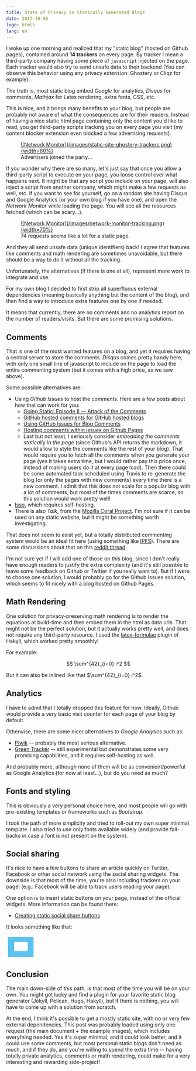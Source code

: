 ```yaml
---
title: State of Privacy in Statically Generated Blogs
date: 2017-10-08
logo: html5
lang: en
---
```


I woke up one morning and realized that my "static blog" (hosted on
Github pages), contained around **14 trackers** on every page. By
tracker I mean a third-party company having some piece of `javascript`
injected on the page. Each tracker would also try to send unsafe data
to their backend (You can observe this behavior using any privacy
extension: Ghostery or Cliqz for example).

The truth is, most static blog embed *Google* for analytics, *Disqus*
for comments, *Mathjax* for Latex rendering, extra fonts, CSS, etc.

This is nice, and it brings many benefits to your blog, but people are
probably not aware of what the consequences are for their readers.
Instead of having a nice static html page containing only the content
you'd like to read, you get third-party scripts tracking you on every
page you visit (my content blocker extension even blocked a few advertising
requests).

<figure>
<a href="/images/static-site-ghostery-trackers.png">
![Network Monitor](/images/static-site-ghostery-trackers.png){width=60%}
</a>
<figcaption>Advertisers joined the party...</figcaption>
</figure>

If you wonder why there are so many, let's just say that once you allow
a third-party script to execute on your page, you loose control over what
happens next. It might be that any script you include on your page,
will also inject a script from another company, which might make a few
requests as well, etc. If you want to see for yourself, go on a random site
having Disqus and Google Analytics (or your own blog if you have one), and open
the *Network Monitor* while loading the page. You will see all the resources
fetched (which can be scary...).

<figure>
<a href="/images/network-monitor-tracking.png">
![Network Monitor](/images/network-monitor-tracking.png){width=70%}
</a>
<figcaption>74 requests seems like a lot for a static page.</figcaption>
</figure>

And they all send unsafe data (unique identifiers) back! I agree that
features like comments and math rendering are sometimes unavoidable, but
there should be a way to do it without all the tracking.

Unfortunately, the alternatives (if there is one at all), represent more
work to integrate and use.

For my own blog I decided to first strip all superfluous external
dependencies (meaning basically anything but the content of the blog),
and then find a way to introduce extra features one by one if needed.

It means that currently, there are no comments and no analytics report
on the number of readers/visits. But there are some promising solutions.

## Comments

That is one of the most wanted features on a blog, and yet it requires having a
central server to store the comments. *Disqus* comes pretty handy here, with
only one small line of javascript to include on the page to load the entire
commenting system (but it comes with a high price, as we saw above).

Some possible alternatives are:

* Using *Github Issues* to host the comments. Here are a few posts about how that
  can work for you:
    * [Going Static: Episode II — Attack of the Comments](https://mademistakes.com/articles/jekyll-static-comments/)
    * [GitHub hosted comments for GitHub hosted blogs](http://ivanzuzak.info/2011/02/18/github-hosted-comments-for-github-hosted-blogs.html)
    * [Using GitHub Issues for Blog Comments](http://artsy.github.io/blog/2017/07/15/Comments-are-on/)
    * [Hosting comments within issues on Github Pages](http://sean.lane.sh/blog/2016/Hosting_comments_within_issues_on_Github_Pages)
    * Last but not least, I seriously consider *embedding the comments
    statically in the page* (since Github's API returns the markdown, it
    would allow to style the comments like the rest of your blog). That
    would require you to fetch all the comments when you generate your
    page (yes it takes extra time, but I would rather pay this price
    once, instead of making users do it at every page load). Then there
    could be some automated task scheduled using Travis to re-generate
    the blog (or only the pages with new comments) every time there is a
    new comment. I admit that this does not scale for a popular blog
    with a lot of comments, but most of the times comments are scarce,
    so this solution would work pretty well!
* [Isso](https://posativ.org/isso/), which requires self-hosting.
* There is also *Talk*, from the [Mozilla Coral Project](https://coralproject.net/about.html). I'm not sure if it can be used on any static website, but it might be something worth investigating.


That does not seem to exist yet, but a totally distributed
commenting system would be an ideal fit here (using something like
[IPFS](https://ipfs.io/)). There are some discussions about that on this
[reddit thread](https://www.reddit.com/r/ipfs/comments/4om8c0/how_to_create_a_fairly_decentralized_commenting/).

I'm not sure yet if I will add one of those on this blog, since I don't
really have enough readers to justify the extra complexity (and it's
still possible to leave some feedback on Github or Twitter if you really
want to). But if I were to choose one solution, I would probably go for
the Github Issues solution, which seems to fit nicely with a blog hosted
on Github Pages.

## Math Rendering

One solution for privacy-preserving math rendering is to render the
equations at build-time and then embed them in the html as data urls.
That might not be the perfect solution, but it actually works pretty
well, and does not require any third-party resource. I used the
[latex-formulae](https://github.com/liamoc/latex-formulae) plugin of
Hakyll, which worked pretty smoothly!

For example:

$$ \sum^{42}_{i=0} i^2 $$

But it can also be inlined like that $\sum^{42}_{i=0} i^2$.

## Analytics

I have to admit that I totally dropped this feature for now. Ideally,
Github would provide a very basic visit counter for each page of your
blog by default.

Otherwise, there are some nicer alternatives to *Google Analytics* such as:

* [Piwik](https://piwik.org/) -- probably the most serious alternative.
* [Green Tracker](https://github.com/cliqz-oss/green-analytics) -- still experimental but demonstrates some very promising capabilities, and it requires self-hosting as well.

And probably more, although none of them will be as convenient/powerful as
Google Analytics (for now at least...), but do you need as much?

## Fonts and styling

This is obviously a very personal choice here, and most people will go with
pre-existing templates or frameworks such as *Bootstrap*.

I took the path of more simplicity and tried to roll-out my own super minimal
template. I also tried to use only fonts available widely (and provide
fall-backs in case a font is not present on the system).

## Social sharing

It's nice to have a few buttons to share an article quickly on Twitter,
Facebook or other social network using the social sharing widgets. The
downside is that most of the time, you're also including trackers on
your page! (e.g.: Facebook will be able to track users reading your
page).

One option is to insert static buttons on your page, instead of the official
widgets. More information can be found there:

* [Creating static social share buttons](https://www.savjee.be/2015/01/Creating-static-social-share-buttons/)

It looks something like that:


<div style="width:70px; height:55px; background-color:#5BC2F0;display:inline-block;margin:5px;text-align:center;box-sizing:border-box">
<a target="_blang" href="https://twitter.com/intent/tweet?text=State%20of%20Privacy%20in%20Statically%20Generated%20Blogs&url=https%3A%2F%2Fremusao.github.io%2Fposts%2F2017-10-08-the-state-of-static-blogs.html">
<p>
<img class="icon" src="/images/static/social-twitter.svg" style="height:25px">
</p>
</a>
</div>

## Conclusion

The main down-side of this path, is that most of the time you will be on your
own. You might get lucky and find a plugin for your favorite static blog
generator (Jekyll, Pelican, Hugo, Hakyll), but if there is nothing, you will
have to come up with a solution from scratch.

At the end, I think it's possible to get a mostly static site, with
no or very few external dependencies. This post was probably loaded
using only one request (the main document + the example images), which
includes everything needed. Yes it's super minimal, and it could look
better, and it could use some comments, but most personal static
blogs don't need as much, and if they do, and you're willing to spend
the extra time -- having totally private analytics, comments or math
rendering, could make for a very interesting and rewarding side-project!
